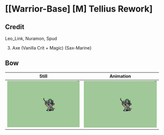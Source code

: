 # [\[Warrior-Base\] \[M\] Tellius Rework]

## Credit

Leo_Link, Nuramon, Spud

3. Axe (Vanilla Crit + Magic) {Sax-Marine}
	
## Bow

| Still | Animation |
| :---: | :-------: |
| ![Bow still](./Bow_000.png) | ![Bow animation](./Bow.gif) |
